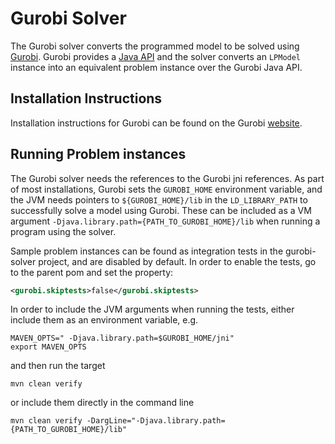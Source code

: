 # Gurobi Solver

The Gurobi solver converts the programmed model to be solved using [Gurobi](https://www.gurobi.com/). Gurobi provides a
[Java API](https://www.gurobi.com/documentation/9.1/refman/java_api_overview.html#sec:Java) and the solver converts an
`LPModel` instance into an equivalent problem instance over the Gurobi Java API.

## Installation Instructions

Installation instructions for Gurobi can be found on the
Gurobi [website](https://www.gurobi.com/documentation/9.1/quickstart_mac/software_installation_guid.html).

## Running Problem instances

The Gurobi solver needs the references to the Gurobi jni references. As part of most installations, Gurobi sets the
`GUROBI_HOME` environment variable, and the JVM needs pointers to `${GUROBI_HOME}/lib` in the `LD_LIBRARY_PATH` to
successfully solve a model using Gurobi. These can be included as a VM
argument `-Djava.library.path={PATH_TO_GUROBI_HOME}/lib` when running a program using the solver.

Sample problem instances can be found as integration tests in the gurobi-solver project, and are disabled by default. In
order to enable the tests, go to the parent pom and set the property:

```xml    
<gurobi.skiptests>false</gurobi.skiptests>
```

In order to include the JVM arguments when running the tests, either include them as an environment variable, e.g.

```
MAVEN_OPTS=" -Djava.library.path=$GUROBI_HOME/jni"
export MAVEN_OPTS
```

and then run the target

```
mvn clean verify
```

or include them directly in the command line

```
mvn clean verify -DargLine="-Djava.library.path={PATH_TO_GUROBI_HOME}/lib"
```
